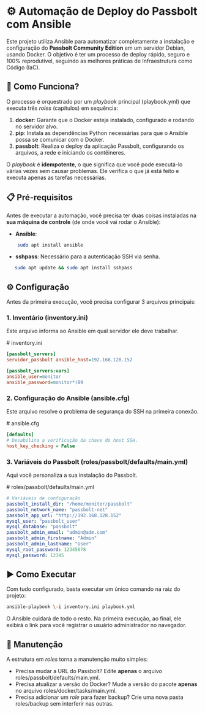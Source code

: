 # **⚙️ Automação de Deploy do Passbolt com Ansible**

Este projeto utiliza Ansible para automatizar completamente a instalação e configuração do **Passbolt Community Edition** em um servidor Debian, usando Docker.
O objetivo é ter um processo de deploy rápido, seguro e 100% reprodutível, seguindo as melhores práticas de Infraestrutura como Código (IaC).

## **🚀 Como Funciona?**

O processo é orquestrado por um *playbook* principal (playbook.yml) que executa três *roles* (capítulos) em sequência:

1. **docker**: Garante que o Docker esteja instalado, configurado e rodando no servidor alvo.  
2. **pip**: Instala as dependências Python necessárias para que o Ansible possa se comunicar com o Docker.  
3. **passbolt**: Realiza o deploy da aplicação Passbolt, configurando os arquivos, a rede e iniciando os contêineres.

O *playbook* é **idempotente**, o que significa que você pode executá-lo várias vezes sem causar problemas. Ele verifica o que já está feito e executa apenas as tarefas necessárias.

## **📋 Pré-requisitos**

Antes de executar a automação, você precisa ter duas coisas instaladas na **sua máquina de controle** (de onde você vai rodar o Ansible):

- **Ansible**: 
```sh
    sudo apt install ansible
```
- **sshpass**: Necessário para a autenticação SSH via senha.
```sh
   sudo apt update && sudo apt install sshpass
```

## **⚙️ Configuração**

Antes da primeira execução, você precisa configurar 3 arquivos principais:

### **1\. Inventário (inventory.ini)**

Este arquivo informa ao Ansible em qual servidor ele deve trabalhar.

\# inventory.ini
```ini
[passbolt_servers]
servidor_passbolt ansible_host=192.168.128.152

[passbolt_servers:vars]
ansible_user=monitor
ansible_password=monitor*(89
```

### **2\. Configuração do Ansible (ansible.cfg)**

Este arquivo resolve o problema de segurança do SSH na primeira conexão.

\# ansible.cfg
```cfg
[defaults]
# Desabilita a verificação da chave do host SSH.
host_key_checking = False
```

### **3\. Variáveis do Passbolt (roles/passbolt/defaults/main.yml)**

Aqui você personaliza a sua instalação do Passbolt.

\# roles/passbolt/defaults/main.yml

```yml
# Variáveis de configuração
passbolt_install_dir: "/home/monitor/passbolt"
passbolt_network_name: "passbolt-net"
passbolt_app_url: "http://192.168.128.152"
mysql_user: "passbolt_user"
mysql_database: "passbolt"
passbolt_admin_email: "admin@adm.com"
passbolt_admin_firstname: "Admin"
passbolt_admin_lastname: "User"
mysql_root_password: 12345678
mysql_password: 12345
```

## **▶️ Como Executar**

Com tudo configurado, basta executar um único comando na raiz do projeto:
```sh
ansible-playbook \-i inventory.ini playbook.yml
```
O Ansible cuidará de todo o resto. Na primeira execução, ao final, ele exibirá o link para você registrar o usuário administrador no navegador.

## **🔧 Manutenção**

A estrutura em *roles* torna a manutenção muito simples:

* Precisa mudar a URL do Passbolt? Edite **apenas** o arquivo roles/passbolt/defaults/main.yml.  
* Precisa atualizar a versão do Docker? Mude a versão do pacote **apenas** no arquivo roles/docker/tasks/main.yml.  
* Precisa adicionar um *role* para fazer backup? Crie uma nova pasta roles/backup sem interferir nas outras.
